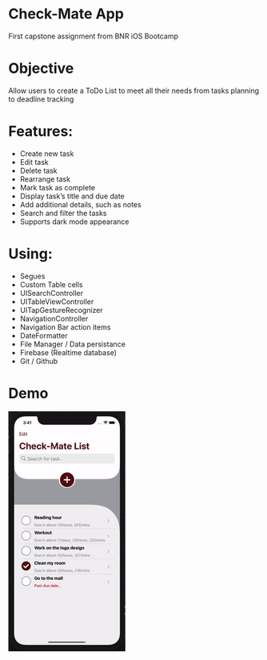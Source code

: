 # Check-Mate App
First capstone assignment from BNR iOS Bootcamp

# Objective
Allow users to create a ToDo List to meet all their needs from tasks planning to deadline tracking

# Features:
- Create new task 
- Edit task
- Delete task
- Rearrange task
- Mark task as complete
- Display task’s title and due date
- Add additional details, such as notes
- Search and filter the tasks
- Supports dark mode appearance
 

# Using:
- Segues
- Custom Table cells
- UISearchController
- UITableViewController
- UITapGestureRecognizer
- NavigationController
- Navigation Bar action items
- DateFormatter
- File Manager / Data persistance
- Firebase (Realtime database)
- Git / Github

# Demo

![Demo](https://github.com/jawaheralaggl/Check-Mate/blob/main/Demo.gif)
